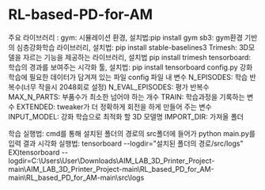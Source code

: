 # RL-based-PD-for-AM
주요 라이브러리 :
gym: 시뮬레이션 환경, 설치법:pip install gym
sb3: gym환경 기반의 심층강화학습 라이브러리, 설치법: pip install stable-baselines3
Trimesh: 3D모델을 자르는 기능을 제공하는 라이브러리, 설치법 pip install trimesh
tensorboard: 학습의 경과를 보여주는 시각화 툴, 설치법: pip install tensorboard
config.py 강화학습에 필요한 데이터가 담겨져 있는 파일
config 파일 내 변수
N_EPISODES: 학습 반복수(너무 작을시 2048회로 설정)
N_EVAL_EPISODES: 평가 반복수
MAX_N_PARTS: 부품수가 최소한 넘어야 하는 개수
TRAIN: 학습과정을 기록하는 변수
EXTENDED: tweaker가 더 정확하게 회전을 하게 만들어 주는 변수
INPUT_MODEL: 강화 학습으로 최적화 할 3D 모델명
IMPORT_DIR: 가져올 폴더


학습 실행법: cmd를 통해 설치된 폴더의 경로의 src폴더에 들어가 python main.py를 입력
결과 시각화 실행법: tensorboard --logdir="설치된 폴더의 경로/src/logs"
		EX)tensorboard --logdir=C:\Users\User\Downloads\AIM_LAB_3D_Printer_Project-main\AIM_LAB_3D_Printer_Project-main\RL_based_PD_for_AM-main\RL_based_PD_for_AM-main\src\logs
